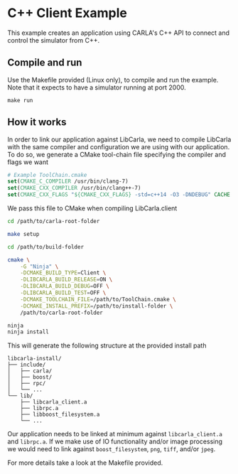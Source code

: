 C++ Client Example
==================

This example creates an application using CARLA's C++ API to connect and control
the simulator from C++.

Compile and run
---------------

Use the Makefile provided (Linux only), to compile and run the example. Note
that it expects to have a simulator running at port 2000.

```
make run
```

How it works
------------

In order to link our application against LibCarla, we need to compile LibCarla
with the same compiler and configuration we are using with our application. To
do so, we generate a CMake tool-chain file specifying the compiler and flags we
want

```cmake
# Example ToolChain.cmake
set(CMAKE_C_COMPILER /usr/bin/clang-7)
set(CMAKE_CXX_COMPILER /usr/bin/clang++-7)
set(CMAKE_CXX_FLAGS "${CMAKE_CXX_FLAGS} -std=c++14 -O3 -DNDEBUG" CACHE STRING "" FORCE)
```

We pass this file to CMake when compiling LibCarla.client

```sh
cd /path/to/carla-root-folder

make setup

cd /path/to/build-folder

cmake \
    -G "Ninja" \
    -DCMAKE_BUILD_TYPE=Client \
    -DLIBCARLA_BUILD_RELEASE=ON \
    -DLIBCARLA_BUILD_DEBUG=OFF \
    -DLIBCARLA_BUILD_TEST=OFF \
    -DCMAKE_TOOLCHAIN_FILE=/path/to/ToolChain.cmake \
    -DCMAKE_INSTALL_PREFIX=/path/to/install-folder \
    /path/to/carla-root-folder

ninja
ninja install
```

This will generate the following structure at the provided install path

```
libcarla-install/
├── include/
│   ├── carla/
│   ├── boost/
│   ├── rpc/
│   └── ...
└── lib/
    ├── libcarla_client.a
    ├── librpc.a
    ├── libboost_filesystem.a
    └── ...
```

Our application needs to be linked at minimum against `libcarla_client.a` and
`librpc.a`. If we make use of IO functionality and/or image processing we would
need to link against `boost_filesystem`, `png`, `tiff`, and/or `jpeg`.

For more details take a look at the Makefile provided.
